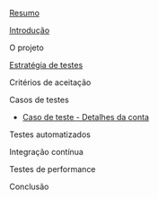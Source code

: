 [Resumo](https://github.com/victor-fpereira/TCC-EBAC-QE/blob/main/Resumo.md)

[Introdução](https://github.com/victor-fpereira/TCC-EBAC-QE/blob/main/Introducao.md)

O projeto

[Estratégia de testes](https://github.com/victor-fpereira/TCC-EBAC-QE/blob/main/Estrategia_de_testes.md)

Critérios de aceitação

Casos de testes

* [Caso de teste - Detalhes da conta](https://github.com/victor-fpereira/TCC-EBAC-QE/blob/main/TC-Detalhes_da_conta.md)

Testes automatizados

Integração contínua

Testes de performance

Conclusão
